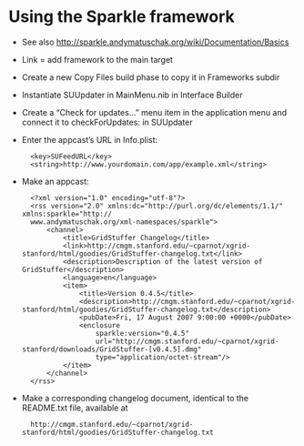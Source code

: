 # Using the Sparkle framework

* See also http://sparkle.andymatuschak.org/wiki/Documentation/Basics
* Link = add framework to the main target
* Create a new Copy Files build phase to copy it in Frameworks subdir
* Instantiate SUUpdater in MainMenu.nib in Interface Builder
* Create a “Check for updates...” menu item in the application menu and connect it to checkForUpdates: in SUUpdater
* Enter the appcast’s URL in Info.plist:

		<key>SUFeedURL</key>
		<string>http://www.yourdomain.com/app/example.xml</string>
		
* Make an appcast:

		<?xml version="1.0" encoding="utf-8"?> 
		<rss version="2.0" xmlns:dc="http://purl.org/dc/elements/1.1/" xmlns:sparkle="http:// 
		www.andymatuschak.org/xml-namespaces/sparkle"> 
			<channel> 
				<title>GridStuffer Changelog</title> 
				<link>http://cmgm.stanford.edu/~cparnot/xgrid-stanford/html/goodies/GridStuffer-changelog.txt</link> 
				<description>Description of the latest version of GridStuffer</description>
				<language>en</language> 
				<item>
					<title>Version 0.4.5</title> 
					<description>http://cmgm.stanford.edu/~cparnot/xgrid-stanford/html/goodies/GridStuffer-changelog.txt</description> 
					<pubDate>Fri, 17 August 2007 9:00:00 +0000</pubDate>
					<enclosure
						sparkle:version="0.4.5"
						url="http://cmgm.stanford.edu/~cparnot/xgrid-stanford/downloads/GridStuffer-[v0.4.5].dmg"
						type="application/octet-stream"/>
				</item> 
			</channel> 
		</rss>

* Make a corresponding changelog document, identical to the README.txt file, available at 

		http://cmgm.stanford.edu/~cparnot/xgrid-stanford/html/goodies/GridStuffer-changelog.txt
		
